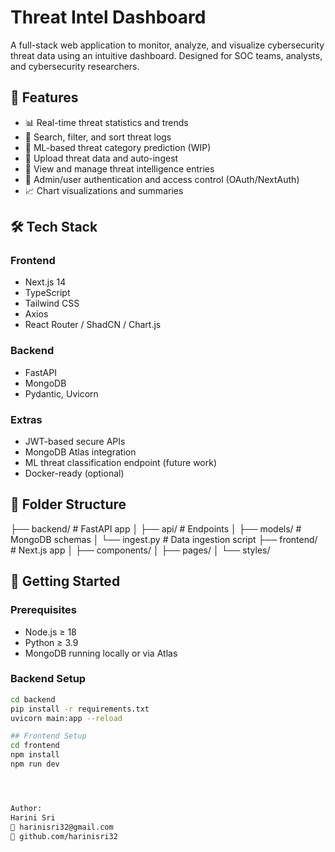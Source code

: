# Threat Intel Dashboard

A full-stack web application to monitor, analyze, and visualize cybersecurity threat data using an intuitive dashboard. Designed for SOC teams, analysts, and cybersecurity researchers.

## 🔐 Features

- 📊 Real-time threat statistics and trends
- 🔎 Search, filter, and sort threat logs
- 🧠 ML-based threat category prediction (WIP)
- 📁 Upload threat data and auto-ingest
- 🧾 View and manage threat intelligence entries
- 👤 Admin/user authentication and access control (OAuth/NextAuth)
- 📈 Chart visualizations and summaries

## 🛠 Tech Stack

### Frontend
- Next.js 14
- TypeScript
- Tailwind CSS
- Axios
- React Router / ShadCN / Chart.js

### Backend
- FastAPI
- MongoDB
- Pydantic, Uvicorn

### Extras
- JWT-based secure APIs
- MongoDB Atlas integration
- ML threat classification endpoint (future work)
- Docker-ready (optional)

## 📂 Folder Structure


├── backend/ # FastAPI app
│ ├── api/ # Endpoints
│ ├── models/ # MongoDB schemas
│ └── ingest.py # Data ingestion script
├── frontend/ # Next.js app
│ ├── components/
│ ├── pages/
│ └── styles/


## 🚀 Getting Started

### Prerequisites
- Node.js ≥ 18
- Python ≥ 3.9
- MongoDB running locally or via Atlas

### Backend Setup

```bash
cd backend
pip install -r requirements.txt
uvicorn main:app --reload

## Frontend Setup
cd frontend
npm install
npm run dev




Author:
Harini Sri
📧 harinisri32@gmail.com
🔗 github.com/harinisri32
